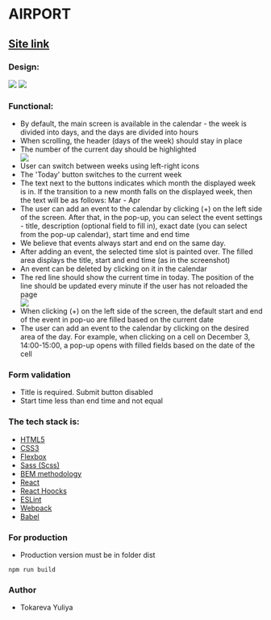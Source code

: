 <h1>AIRPORT</h1>

<h2><a href="https://silly-flan-513e71.netlify.app/" rel="nofollow">Site link</a></h2>

<h3>Design:</h3>
<img src="https://gromcode.s3.eu-central-1.amazonaws.com/courses/front-end/lessons/react/calendar-project/design.png" >
<img src="https://gromcode.s3.eu-central-1.amazonaws.com/front-end/javascript/lesson26/hw1/delete-event.png" >
<h3>Functional:</h3>
<ul>
<li>By default, the main screen is available in the calendar - the week is divided into days, and the days are divided into hours</li>
<li>
When scrolling, the header (days of the week) should stay in place</li>
<li>The number of the current day should be highlighted</li>
<img src="https://gromcode.s3.eu-central-1.amazonaws.com/courses/front-end/lessons/react/calendar-project/design.png" >
<li>User can switch between weeks using left-right icons</li>
<li>The 'Today' button switches to the current week</li>
<li>The text next to the buttons indicates which month the displayed week is in. If the transition to a new month falls on the displayed week, then the text will be as follows: Mar - Apr</li>
<li>The user can add an event to the calendar by clicking (+) on the left side of the screen. After that, in the pop-up, you can select the event settings - title, description (optional field to fill in), exact date (you can select from the pop-up calendar), start time and end time</li>
<li>We believe that events always start and end on the same day.</li>
<li>After adding an event, the selected time slot is painted over. The filled area displays the title, start and end time (as in the screenshot)</li>
<li>An event can be deleted by clicking on it in the calendar</li>
<li>The red line should show the current time in today. The position of the line should be updated every minute if the user has not reloaded the page</li>
<img src="https://gromcode.s3.eu-central-1.amazonaws.com/front-end/javascript/lesson26/hw1/delete-event.png" >
<li>When clicking (+) on the left side of the screen, the default start and end of the event in pop-uo are filled based on the current date</li>
<li>The user can add an event to the calendar by clicking on the desired area of ​​the day. For example, when clicking on a cell on December 3, 14:00-15:00, a pop-up opens with filled fields based on the date of the cell</li>

</ul>
<h3>Form validation</h3>
<ul>
<li>Title is required. Submit button disabled</li>
<li>Start time less than end time and not equal</ul>
</ul>
<h3>The tech stack is:</h3>
<ul>
<li><a href="https://en.wikipedia.org/wiki/HTML5" rel="nofollow">HTML5</a></li>
<li><a href="https://en.wikipedia.org/wiki/Cascading_Style_Sheets" rel="nofollow">CSS3</a></li>
<li><a href="https://en.wikipedia.org/wiki/CSS_Flexible_Box_Layout" rel="nofollow">Flexbox</a></li>
<li><a href="https://sass-lang.com/" rel="nofollow">Sass (Scss)</a></li>
<li><a href="https://en.bem.info/methodology/" rel="nofollow">BEM methodology</a></li>
<li><a href="https://reactjs.org/" rel="nofollow">React</a></li>
<li><a href="https://reactjs.org/docs/hooks-intro.html" rel="nofollow">React Hoocks</a></li>
<li><a href="https://eslint.org/" rel="nofollow">ESLint</a></li>
<li><a href="https://webpack.js.org/" rel="nofollow">Webpack</a></li>
<li><a href="https://babeljs.io/" rel="nofollow">Babel</a></li>
</ul>
<h3>For production</h3>
<ul>
<li>Production version must be in folder dist</li>
</ul>
<code>npm run build
</code>
<h3>Author</h3>
<ul>
<li>Tokareva Yuliya</li>
</ul>
